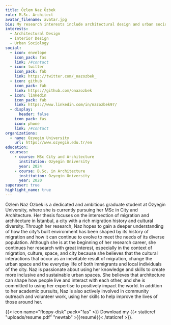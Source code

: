 ```yaml
---
title: Özlem Naz Özbek
role: M.Sc. Architect
avatar_filename: avatar.jpg
bio: My research interests include architectural design and urban sociology.
interests:
  - Architectural Design
  - Interior Design
  - Urban Sociology
social:
  - icon: envelope
    icon_pack: fas
    link: /#contact
  - icon: twitter
    icon_pack: fab
    link: https://twitter.com/_nazozbek_
  - icon: github
    icon_pack: fab
    link: https://github.com/onazozbek
  - icon: linkedin
    icon_pack: fab
    link: https://www.linkedin.com/in/nazozbek97/
  - display:
      header: false
    icon_pack: fas
    icon: phone
    link: /#contact
organizations:
  - name: Ozyegin University
    url: https://www.ozyegin.edu.tr/en
education:
  courses:
    - course: MSc City and Architecture
      institution: Ozyegin University
      year: 2024
    - course: B.Sc. in Architecture
      institution: Ozyegin University
      year: 2020
superuser: true
highlight_name: true
---
```

Özlem Naz Özbek is a dedicated and ambitious graduate student at Özyeğin University, where she is currently pursuing her MSc in City and Architecture. Her thesis focuses on the intersection of migration and architecture in İstanbul, a city with a rich migration history and cultural diversity. Through her research, Naz hopes to gain a deeper understanding of how the city’s built environment has been shaped by its history of migration and how it can continue to evolve to meet the needs of its diverse population. Although she is at the beginning of her research career, she continues her research with great interest, especially in the context of migration, culture, space, and city because she believes that the cultural interactions that occur as an inevitable result of migration, change the urban space and the everyday life of both immigrants and local individuals of the city.
Naz is passionate about using her knowledge and skills to create more inclusive and sustainable urban spaces. She believes that architecture can shape how people live and interact with each other, and she is committed to using her expertise to positively impact the world. In addition to her academic pursuits, Naz is also actively involved in community outreach and volunteer work, using her skills to help improve the lives of those around her.


{{< icon name="floppy-disk" pack="fas" >}} Download my {{< staticref "uploads/resume.pdf" "newtab" >}}resumé{{< /staticref >}}. 
<!-- {{< cta cta_text="resumé" cta_link="uploads/resume.pdf" cta_new_tab="true" >}} -->
